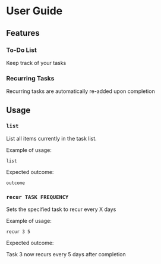 # User Guide

## Features 

### To-Do List
Keep track of your tasks

### Recurring Tasks
Recurring tasks are automatically re-added upon completion

## Usage

### `list` 

List all items currently in the task list.

Example of usage: 

`list`

Expected outcome:

`outcome`

### `recur TASK FREQUENCY` 

Sets the specified task to recur every X days

Example of usage: 

`recur 3 5`

Expected outcome:

Task 3 now recurs every 5 days after completion
